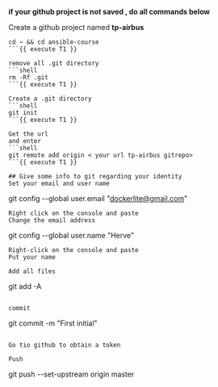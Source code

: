 
**if your github project is not saved , do all commands below**

Create a github project named **tp-airbus**

```shell
cd ~ && cd ansible-course
```{{ execute T1 }}

remove all .git directory
```shell
rm -Rf .git
```{{ execute T1 }}

Create a .git directory
```shell
git init
```{{ execute T1 }}

Get the url 
and enter 
```shell
git remote add origin < your url tp-airbus gitrepo>
```{{ execute T1 }}

## Give some info to git regarding your identity 
Set your email and user name
```
git config --global user.email "dockerlite@gmail.com"
```{{ copy }}
Right click on the console and paste  
Change the email address   
```
git config --global user.name "Herve"
```{{ copy }}
Right-click on the console and paste   
Put your name   

Add all files 
```
git add -A
```{{execute T1}}

commit  
```
git commit -m "First initial"
```{{execute T1}}

Go tio github to obtain a token

Push 
```
git push --set-upstream origin master 
```{{execute T1}}










